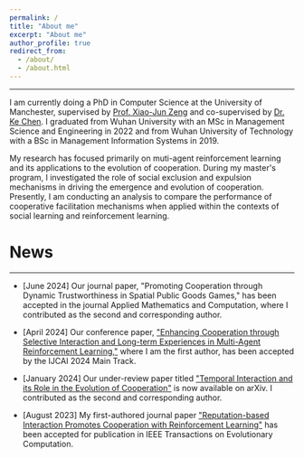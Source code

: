 ```yaml
---
permalink: /
title: "About me"
excerpt: "About me"
author_profile: true
redirect_from: 
  - /about/
  - /about.html
---
```

---

I am currently doing a PhD  in Computer Science at the University of Manchester, supervised by [Prof. Xiao-Jun Zeng](https://scholar.google.co.uk/citations?user=jb-bYtIAAAAJ&hl=en) and co-supervised by [Dr. Ke Chen](https://scholar.google.co.uk/citations?user=-pGdSi4AAAAJ&hl=en). I graduated from Wuhan University with an MSc in Management Science and Engineering in 2022 and from Wuhan University of Technology with a BSc in Management Information Systems in 2019.


My research has focused primarily on muti-agent reinforcement learning and its applications to the evolution of cooperation. During my master's program, I investigated the role of social exclusion and expulsion mechanisms in driving the emergence and evolution of cooperation. Presently, I am conducting an analysis to compare the performance of cooperative facilitation mechanisms when applied within the contexts of social learning and reinforcement learning.



News
======
---
- [June 2024]  Our journal paper, "Promoting Cooperation through Dynamic Trustworthiness in Spatial Public Goods Games," has been accepted in the journal Applied Mathematics and Computation, where I contributed as the second and corresponding author.

- [April 2024] Our conference paper, ["Enhancing Cooperation through Selective Interaction and Long-term Experiences in Multi-Agent Reinforcement Learning,"](https://arxiv.org/abs/2405.02654) where I am the first author, has been accepted by the IJCAI 2024 Main Track.
  
- [January 2024] Our under-review paper titled ["Temporal Interaction and its Role in the Evolution of Cooperation"](https://arxiv.org/abs/2401.11782) is now available on arXiv. I contributed as the second and corresponding author.
  
- [August 2023] My first-authored journal paper ["Reputation-based Interaction Promotes Cooperation with Reinforcement Learning"](https://ieeexplore.ieee.org/document/10215365) has been accepted for publication in IEEE Transactions on Evolutionary Computation.